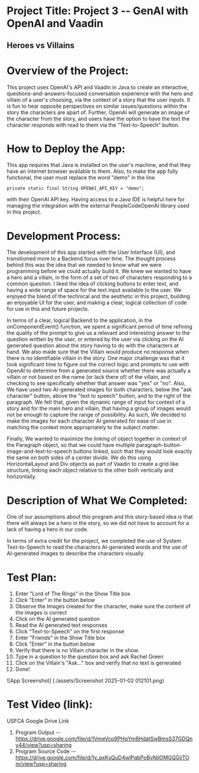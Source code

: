# Project Title: Project 3 -- GenAI with OpenAI and Vaadin
## Heroes vs Villains

# Overview of the Project:
This project uses OpenAI's API and Vaadin in Java to create an interactive, questions-and-answers-focused conversation experience with the hero and villain of a user's choosing, via the context of a story that the user inputs. It is fun to hear opposite perspectives on similar issues/questions within the story the characters are apart of. Further, OpenAI will generate an image of the character from the story, and users have the option to have the text the character responds with read to them via the "Text-to-Speech" button.
	
# How to Deploy the App:

This app requires that Java is installed on the user's machine, and that they have an internet browser available to them. Also, to make the app fully functional, the user must replace the word "demo" in the line

    private static final String OPENAI_API_KEY = "demo";

with their OpenAI API key. Having access to a Java IDE is helpful here for managing the integration with the external PeopleCodeOpenAI library used in this project.

# Development Process:
The development of this app started with the User Interface (UI), and transitioned more to a Backend focus over time. The thought process behind this was the idea that we needed to know what we were programming before we could actually build it. We knew we wanted to have a hero and a villain, in the form of a set of two of characters responding to a common question.	I liked the idea of clicking buttons to enter text, and having a wide range of space for the text input available to the user. We enjoyed the blend of the technical and the aesthetic in this project, building an enjoyable UI for the user, and making a clear, logical collection of code for use in this and future projects. 

In terms of a clear, logical Backend to the application, in the onComponentEvent() function, we spent a significant period of time refining the quality of the prompt to give us a relevant and interesting answer to the question written by the user, or entered by the user via clicking on the AI generated question about the story having to do with the characters at hand. We also made sure that the Villain would produce no response when there is no identifiable villain in the story. One major challenge was that it took significant time to figure out the correct logic and prompts to use with OpenAI to determine from a generated source whether there was actually a villain or not based on the name (or lack there of) of the villain, and checking to see specifically whether that answer was "yes" or "no". Also, We have used two AI-generated images for both characters, below the "ask character" button, above the "text to speech" button, and to the right of the paragraph. We felt that, given the dynamic range of input for context of a story and for the main hero and villain, that having a group of images would not be enough to capture the range of possibility. As such, We decided to make the images for each character AI generated for ease of use in matching the context more appropriately to the subject matter. 

Finally, We wanted to maximize the linking of object together in context of the Paragraph object, so that we could have multiple paragraph-button-image-and-text-to-speech buttons linked, such that they would look exactly the same on both sides of a center divide. We do this using HorizontalLayout and Div objects as part of Vaadin to create a grid like structure, linking each object relative to the other both vertically and horizontally.

# Description of What We Completed:
One of our assumptions about this program and this story-based idea is that there will always be a hero in the story, so we did not have to account for a lack of having a hero in our code.

In terms of extra credit for the project, we completed the use of System Text-to-Speech to read the characters AI-generated words and the use of AI-generated images to describe the characters visually.

# Test Plan:

1. Enter "Lord of The Rings" in the Show Title box
2. Click "Enter" in the button below
3. Observe the Images created for the character, make sure the content of the images is correct 
4. Click on the AI generated question
5. Read the AI generated text responses
6. Click "Text-to-Speech" on the first response
7. Enter "Friends" in the Show Title box
8. Click "Enter" in the button below
9. Verify that there is no Villain character in the show.
10. Type in a question to the question box and ask Rachel Green
11. Click on the Villain's "Ask..." box and verify that no text is generated
12. Done!

![App Screenshot] (./assets/Screenshot 2025-01-02 012101.png)


# Test Video (link):

USFCA Google Drive Link
1. Program Output -- https://drive.google.com/file/d/1VmeVcp9PHqYm6HdatSwBmsS37GDQny44/view?usp=sharing
2. Program Source Code -- https://drive.google.com/file/d/1y_pxKsQuD4wlPqbPoBvNjlOMGQGjjTOm/view?usp=sharing
